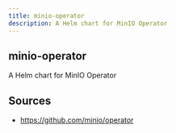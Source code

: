 ```yaml
---
title: minio-operator
description: A Helm chart for MinIO Operator
---
```


## minio-operator

A Helm chart for MinIO Operator

## Sources

- https://github.com/minio/operator
